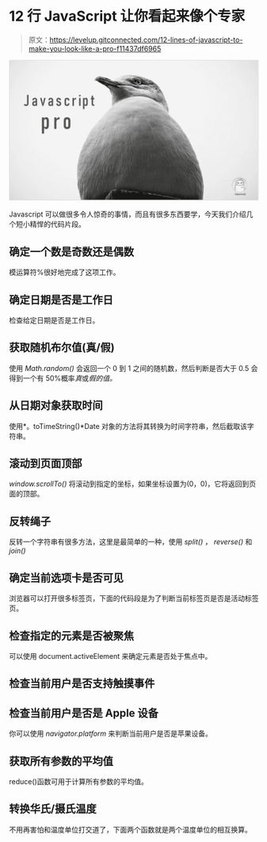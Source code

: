 # 12 行 JavaScript 让你看起来像个专家

> 原文：<https://levelup.gitconnected.com/12-lines-of-javascript-to-make-you-look-like-a-pro-f11437df6965>

![](img/0168065033471a26a91572a5dea9abf0.png)

Javascript 可以做很多令人惊奇的事情，而且有很多东西要学，今天我们介绍几个短小精悍的代码片段。

## 确定一个数是奇数还是偶数

模运算符%很好地完成了这项工作。

## 确定日期是否是工作日

检查给定日期是否是工作日。

## 获取随机布尔值(真/假)

使用 *Math.random()* 会返回一个 0 到 1 之间的随机数，然后判断是否大于 0.5 会得到一个有 50%概率*真*或*假的值。*

## 从日期对象获取时间

使用*。toTimeString()*Date 对象的方法将其转换为时间字符串，然后截取该字符串。

## 滚动到页面顶部

*window.scrollTo()* 将滚动到指定的坐标，如果坐标设置为(0，0)，它将返回到页面的顶部。

## 反转绳子

反转一个字符串有很多方法，这里是最简单的一种，使用 *split()* ， *reverse()* 和 *join()*

## 确定当前选项卡是否可见

浏览器可以打开很多标签页，下面的代码段是为了判断当前标签页是否是活动标签页。

## 检查指定的元素是否被聚焦

可以使用 document.activeElement 来确定元素是否处于焦点中。

## 检查当前用户是否支持触摸事件

## 检查当前用户是否是 Apple 设备

你可以使用 *navigator.platform* 来判断当前用户是否是苹果设备。

## 获取所有参数的平均值

reduce()函数可用于计算所有参数的平均值。

## 转换华氏/摄氏温度

不用再害怕和温度单位打交道了，下面两个函数就是两个温度单位的相互换算。